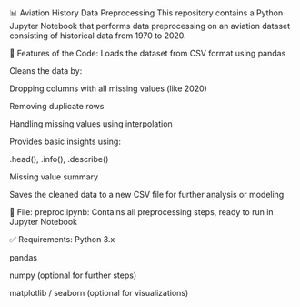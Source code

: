 📊 Aviation History Data Preprocessing
This repository contains a Python Jupyter Notebook that performs data preprocessing on an aviation dataset consisting of historical data from 1970 to 2020.

🔧 Features of the Code:
Loads the dataset from CSV format using pandas

Cleans the data by:

Dropping columns with all missing values (like 2020)

Removing duplicate rows

Handling missing values using interpolation

Provides basic insights using:

.head(), .info(), .describe()

Missing value summary

Saves the cleaned data to a new CSV file for further analysis or modeling

📁 File:
preproc.ipynb: Contains all preprocessing steps, ready to run in Jupyter Notebook

✅ Requirements:
Python 3.x

pandas

numpy (optional for further steps)

matplotlib / seaborn (optional for visualizations)
